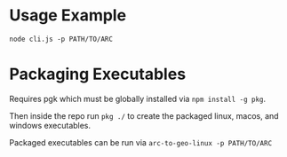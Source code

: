 # Usage Example
`node cli.js -p PATH/TO/ARC`

# Packaging Executables
Requires pgk which must be globally installed via `npm install -g pkg`.

Then inside the repo run `pkg ./` to create the packaged linux, macos, and windows executables.

Packaged executables can be run via `arc-to-geo-linux -p PATH/TO/ARC`
